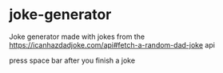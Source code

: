 # joke-generator
Joke generator made with jokes from the https://icanhazdadjoke.com/api#fetch-a-random-dad-joke api

press space bar after you finish a joke
